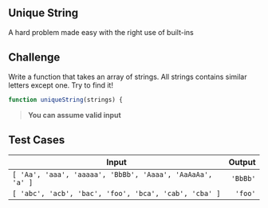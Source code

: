 Unique String
---

A hard problem made easy with the right use of built-ins

## Challenge

Write a function that takes an array of strings. All strings contains similar letters except one. Try to find it!

```js
function uniqueString(strings) {
```

> **You can assume valid input**

## Test Cases

| Input                                                     |   Output |
| --------------------------------------------------------- | -------: |
| `[ 'Aa', 'aaa', 'aaaaa', 'BbBb', 'Aaaa', 'AaAaAa', 'a' ]` | `'BbBb'` |
| `[ 'abc', 'acb', 'bac', 'foo', 'bca', 'cab', 'cba' ]`     |  `'foo'` |